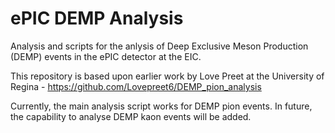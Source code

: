 # ePIC DEMP Analysis

Analysis and scripts for the anlysis of Deep Exclusive Meson Production (DEMP) events in the ePIC detector at the EIC.

This repository is based upon earlier work by Love Preet at the University of Regina - https://github.com/Lovepreet6/DEMP_pion_analysis

Currently, the main analysis script works for DEMP pion events. In future, the capability to analyse DEMP kaon events will be added.